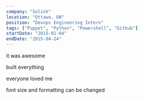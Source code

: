 ```yaml
---
company: "Solink"
location: "Ottawa, ON"
position: "Devops Engineering Intern"
tags: ["Puppet", "Python", "Powershell", "Github"]
startDate: "2015-01-04"
endDate: "2015-04-24"
---
```


it was awesome

built everything

everyone loved me

font size and formatting can be changed
